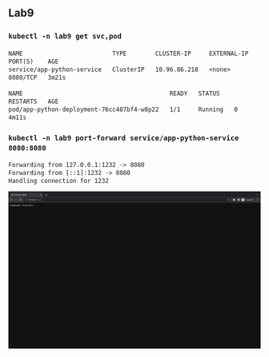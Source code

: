 ## Lab9

### `kubectl -n lab9 get svc,pod`
```
NAME                         TYPE        CLUSTER-IP     EXTERNAL-IP   PORT(S)    AGE
service/app-python-service   ClusterIP   10.96.86.218   <none>        8080/TCP   3m21s

NAME                                         READY   STATUS    RESTARTS   AGE
pod/app-python-deployment-76cc487bf4-w8p22   1/1     Running   0          4m11s
```

### `kubectl -n lab9 port-forward service/app-python-service 8080:8080`
```
Forwarding from 127.0.0.1:1232 -> 8080
Forwarding from [::1]:1232 -> 8080
Handling connection for 1232
```

![image](assets/lab9.png)